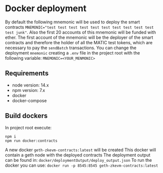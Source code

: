 # Docker deployment

By default the following mnemonic will be used to deploy the smart contracts `MNEMONIC="test test test test test test test test test test test junk"`.
Also the first 20 accounts of this mnemonic will be funded with ether.
The first account of the mnemonic will be the deployer of the smart contracts and therefore the holder of all the MATIC test tokens, which are necessary to pay the `sendBatch` transactions.
You can change the deployment `mnemonic` creating a `.env` file in the project root with the following variable:
`MNEMONIC=<YOUR_MENMONIC>`

## Requirements

- node version: 14.x
- npm version: 7.x
- docker
- docker-compose

## Build dockers

In project root execute:

```
npm i
npm run docker:contracts
```

A new docker `geth-zkevm-contracts:latest` will be created
This docker will contain a geth node with the deployed contracts
The deployment output can be found in: `docker/deploymentOutput/deploy_output.json`
To run the docker you can use: `docker run -p 8545:8545 geth-zkevm-contracts:latest`

